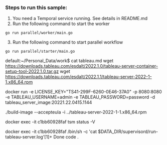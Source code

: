 ### Steps to run this sample:
1) You need a Temporal service running. See details in README.md
2) Run the following command to start the worker
```shell script
go run parallel/worker/main.go
```
3) Run the following command to start parallel workflow
```shell script
go run parallel/starter/main.go
```

default:~/Personal_Data/work$ cat tableau.md 
wget https://downloads.tableau.com/esdalt/2022.1.0/tableau-server-container-setup-tool-2022.1.0.tar.gz
wget https://downloads.tableau.com/esdalt/2022.1.1/tableau-server-2022-1-1.x86_64.rpm

docker run -e LICENSE_KEY="TS41-299F-6260-0E46-37A0" -p 8080:8080 -e TABLEAU_USERNAME=admin -e TABLEAU_PASSWORD=password -d tableau_server_image:20221.22.0415.1144


./build-image --accepteula -i ../tableau-server-2022-1-1.x86_64.rpm 

docker exec -it c1bb60928faf tsm status -V

docker exec -it c1bb60928faf /bin/sh -c 'cat $DATA_DIR/supervisord/run-tableau-server.log'[1]+  Done                    code .
